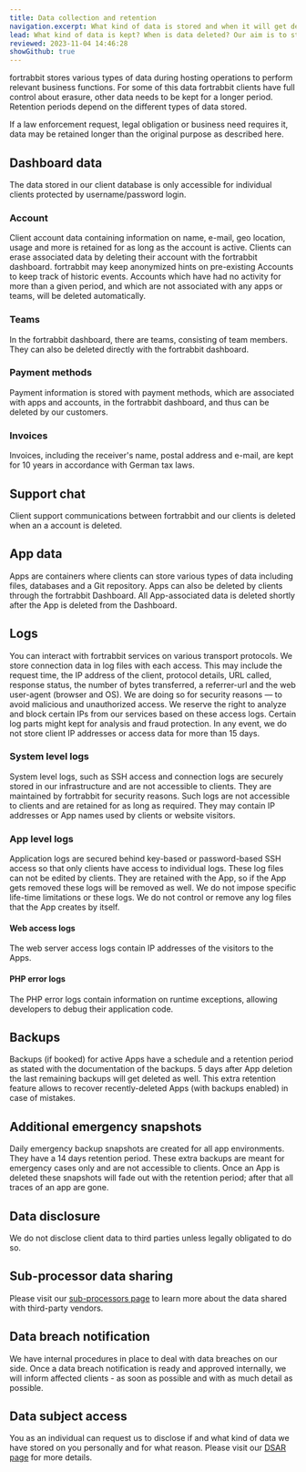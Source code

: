 ```yaml
---
title: Data collection and retention
navigation.excerpt: What kind of data is stored and when it will get deleted.
lead: What kind of data is kept? When is data deleted? Our aim is to store only the minimum data required and to delete as much as possible whenever possible.
reviewed: 2023-11-04 14:46:28
showGithub: true
---
```


fortrabbit stores various types of data during hosting operations to perform relevant business functions. For some of this data fortrabbit clients have full control about erasure, other data needs to be kept for a longer period. Retention periods depend on the different types of data stored.

If a law enforcement request, legal obligation or business need requires it, data may be retained longer than the original purpose as described here.

## Dashboard data

The data stored in our client database is only accessible for individual clients protected by username/password login.

### Account

Client account data containing information on name, e-mail, geo location, usage and more is retained for as long as the account is active. Clients can erase associated data by deleting their account with the fortrabbit dashboard. fortrabbit may keep anonymized hints on pre-existing Accounts to keep track of historic events. Accounts which have had no activity for more than a given period, and which are not associated with any apps or teams, will be deleted automatically.

### Teams

In the fortrabbit dashboard, there are teams, consisting of team members. They can also be deleted directly with the fortrabbit dashboard.

### Payment methods

Payment information is stored with payment methods, which are associated with apps and accounts, in the fortrabbit dashboard, and thus can be deleted by our customers.

### Invoices

Invoices, including the receiver's name, postal address and e-mail, are kept for 10 years in accordance with German tax laws.

## Support chat

Client support communications between fortrabbit and our clients is deleted when an a account is deleted.

## App data

Apps are containers where clients can store various types of data including files, databases and a Git repository. Apps can also be deleted by clients through the fortrabbit Dashboard. All App-associated data is deleted shortly after the App is deleted from the Dashboard.

## Logs

You can interact with fortrabbit services on various transport protocols. We store connection data in log files with each access. This may include the request time, the IP address of the client, protocol details, URL called, response status, the number of bytes transferred, a referrer-url and the web user-agent (browser and OS). We are doing so for security reasons — to avoid malicious and unauthorized access. We reserve the right to analyze and block certain IPs from our services based on these access logs. Certain log parts might kept for analysis and fraud protection. In any event, we do not store client IP addresses or access data for more than 15 days.

### System level logs

System level logs, such as SSH access and connection logs are securely stored in our infrastructure and are not accessible to clients. They are maintained by fortrabbit for security reasons. Such logs are not accessible to clients and are retained for as long as required. They may contain IP addresses or App names used by clients or website visitors.

### App level logs

Application logs are secured behind key-based or password-based SSH access so that only clients have access to individual logs. These log files can not be edited by clients. They are retained with the App, so if the App gets removed these logs will be removed as well. We do not impose specific life-time limitations or these logs. We do not control or remove any log files that the App creates by itself.

#### Web access logs

The web server access logs contain IP addresses of the visitors to the Apps.

#### PHP error logs

The PHP error logs contain information on runtime exceptions, allowing developers to debug their application code.

## Backups

Backups (if booked) for active Apps have a schedule and a retention period as stated with the documentation of the backups. 5 days after App deletion the last remaining backups will get deleted as well. This extra retention feature allows to recover recently-deleted Apps (with backups enabled) in case of mistakes.

## Additional emergency snapshots

Daily emergency backup snapshots are created for all app environments. They have a 14 days retention period. These extra backups are meant for emergency cases only and are not accessible to clients. Once an App is deleted these snapshots will fade out with the retention period; after that all traces of an app are gone.

## Data disclosure

We do not disclose client data to third parties unless legally obligated to do so.

## Sub-processor data sharing

Please visit our [sub-processors page](sub-processors) to learn more about the data shared with third-party vendors.

## Data breach notification

We have internal procedures in place to deal with data breaches on our side. Once a data breach notification is ready and approved internally, we will inform affected clients - as soon as possible and with as much detail as possible.

## Data subject access

You as an individual can request us to disclose if and what kind of data we have stored on you personally and for what reason. Please visit our [DSAR page](dsar-policy) for more details.

